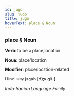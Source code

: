 ```yaml
---
id: ȷugo
slug: ȷugo
title: ȷugo
hoverText: place § Noun
---
```


### place § Noun

**Verb**: to be a place/location

**Noun**: place/location

**Modifier**: place/location-related

Hindi जगह jagah [d͡ʒə.ɡäː]

*Indo-Iranian Language Family*
